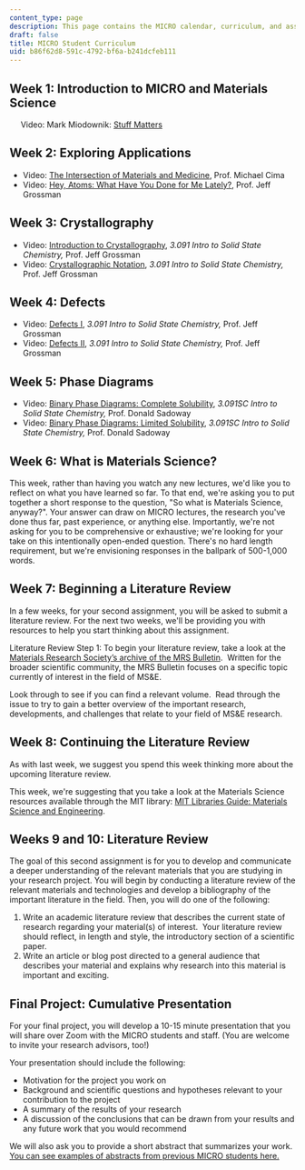 ```yaml
---
content_type: page
description: This page contains the MICRO calendar, curriculum, and assignment listing.
draft: false
title: MICRO Student Curriculum
uid: b86f62d8-591c-4792-bf6a-b241dcfeb111
---
```

## Week 1: Introduction to MICRO and Materials Science

     Video: Mark Miodownik: [Stuff Matters](https://www.youtube.com/watch?v=wxyY1lyC4gM&t=1318s)

## Week 2: Exploring Applications

- Video: [The Intersection of Materials and Medicine](https://www.youtube.com/watch?v=4wjtWUGfYZs&t=2s), Prof. Michael Cima
- Video: [Hey, Atoms: What Have You Done for Me Lately?](https://www.youtube.com/watch?v=btefFyjmxNE&t=1689s), Prof. Jeff Grossman

## Week 3: Crystallography

- Video: [Introduction to Crystallography](https://ocw.mit.edu/courses/3-091-introduction-to-solid-state-chemistry-fall-2018/resources/lecture-18/), *3.091 Intro to Solid State Chemistry,* Prof. Jeff Grossman
- Video: [Crystallographic Notation](https://ocw.mit.edu/courses/3-091-introduction-to-solid-state-chemistry-fall-2018/resources/lecture-19/), *3.091 Intro to Solid State Chemistry,* Prof. Jeff Grossman

## Week 4: Defects

- Video: [Defects I](https://ocw.mit.edu/courses/3-091-introduction-to-solid-state-chemistry-fall-2018/resources/lecture-23/), *3.091 Intro to Solid State Chemistry,* Prof. Jeff Grossman
- Video: [Defects II](https://ocw.mit.edu/courses/3-091-introduction-to-solid-state-chemistry-fall-2018/resources/lecture-24/), *3.091 Intro to Solid State Chemistry,* Prof. Jeff Grossman

## Week 5: Phase Diagrams

- Video: [Binary Phase Diagrams: Complete Solubility](https://www.youtube.com/watch?v=rR8ZtI8m0Mo&t=1s), *3.091SC Intro to Solid State Chemistry,* Prof. Donald Sadoway
- Video: [Binary Phase Diagrams: Limited Solubility](https://www.youtube.com/watch?v=zOOQALT2uu8), *3.091SC Intro to Solid State Chemistry,* Prof. Donald Sadoway

## Week 6: What is Materials Science?

This week, rather than having you watch any new lectures, we'd like you to reflect on what you have learned so far. To that end, we're asking you to put together a short response to the question, "So what is Materials Science, anyway?". Your answer can draw on MICRO lectures, the research you've done thus far, past experience, or anything else. Importantly, we're not asking for you to be comprehensive or exhaustive; we're looking for your take on this intentionally open-ended question. There's no hard length requirement, but we're envisioning responses in the ballpark of 500-1,000 words.

## Week 7: Beginning a Literature Review

In a few weeks, for your second assignment, you will be asked to submit a literature review. For the next two weeks, we'll be providing you with resources to help you start thinking about this assignment.

Literature Review Step 1: To begin your literature review, take a look at the [Materials Research Society’s archive of the MRS Bulletin](https://link.springer.com/journal/43577/volumes-and-issues).  Written for the broader scientific community, the MRS Bulletin focuses on a specific topic currently of interest in the field of MS&E. 

Look through to see if you can find a relevant volume.  Read through the issue to try to gain a better overview of the important research, developments, and challenges that relate to your field of MS&E research.

## Week 8: Continuing the Literature Review

As with last week, we suggest you spend this week thinking more about the upcoming literature review.

This week, we're suggesting that you take a look at the Materials Science resources available through the MIT library: [MIT Libraries Guide: Materials Science and Engineering](https://libguides.mit.edu/materials).

## Weeks 9 and 10: Literature Review

The goal of this second assignment is for you to develop and communicate a deeper understanding of the relevant materials that you are studying in your research project. You will begin by conducting a literature review of the relevant materials and technologies and develop a bibliography of the important literature in the field. Then, you will do one of the following:

1. Write an academic literature review that describes the current state of research regarding your material(s) of interest.  Your literature review should reflect, in length and style, the introductory section of a scientific paper.
2. Write an article or blog post directed to a general audience that describes your material and explains why research into this material is important and exciting.

## Final Project: Cumulative Presentation

For your final project, you will develop a 10-15 minute presentation that you will share over Zoom with the MICRO students and staff. (You are welcome to invite your research advisors, too!) 

Your presentation should include the following:

- Motivation for the project you work on
- Background and scientific questions and hypotheses relevant to your contribution to the project
- A summary of the results of your research
- A discussion of the conclusions that can be drawn from your results and any future work that you would recommend

We will also ask you to provide a short abstract that summarizes your work.  [You can see examples of abstracts from previous MICRO students here.](https://micro.mit.edu/micro-abstracts)